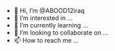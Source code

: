 - 👋 Hi, I’m @ABOOD12iraq
- 👀 I’m interested in ...
- 🌱 I’m currently learning ...
- 💞️ I’m looking to collaborate on ...
- 📫 How to reach me ...

<!---
ABOOD12iraq/ABOOD12iraq is a ✨ special ✨ repository because its `README.md` (this file) appears on your GitHub profile.
You can click the Preview link to take a look at your changes.
--->
